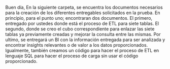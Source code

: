 Buen día, En la siguiente carpeta, se encuentra los documentos necesarios para la creación de los diferentes entregables solicitados en la prueba. 
En principio, para el punto uno; encontraran dos documentos. El primero, entregado por ustedes donde está el proceso de ETL para siete tablas. El segundo,
donde se creo el cubo correspondiente para enlazar las siete tablas ya previamente creadas y mejorar la consulta entre las mismas. Por ultimo, 
se entregará un BI con la información entregada para ser analizada y encontrar insights relevantes o de valor a los datos proporcionados. Igualmente, 
también creamos un código para hacer el proceso de ETL en lenguaje SQL para hacer el proceso de carga sin usar el código proporcionado.
